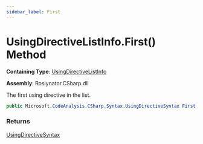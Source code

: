 ```yaml
---
sidebar_label: First
---
```


# UsingDirectiveListInfo\.First\(\) Method

**Containing Type**: [UsingDirectiveListInfo](../index.md)

**Assembly**: Roslynator\.CSharp\.dll

  
The first using directive in the list\.

```csharp
public Microsoft.CodeAnalysis.CSharp.Syntax.UsingDirectiveSyntax First()
```

### Returns

[UsingDirectiveSyntax](https://docs.microsoft.com/en-us/dotnet/api/microsoft.codeanalysis.csharp.syntax.usingdirectivesyntax)


